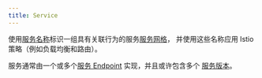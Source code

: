 ```yaml
---
title: Service
---
```


使用[服务名称](/zh/docs/reference/glossary/#service-name)标识一组具有关联行为的服务[服务网格](/zh/docs/reference/glossary/#service-mesh)，
并使用这些名称应用 Istio 策略（例如负载均衡和路由）。

服务通常由一个或多个[服务 Endpoint](/zh/docs/reference/glossary/#service-endpoint) 实现，并且或许包含多个
[服务版本](/zh/docs/reference/glossary/#service-version)。
